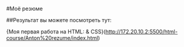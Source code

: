 #Моё резюме

##Результат вы можете посмотреть тут:

{Моя первая работа на HTML: & CSS}(http://172.20.10.2:5500/html-course/Anton%20rezume/index.html)
